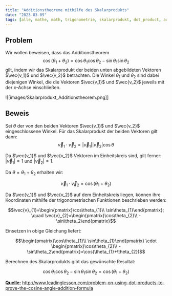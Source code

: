 ```yaml
---
title: "Additionstheoreme mithilfe des Skalarprodukts"
date: "2023-03-09"
tags: [alle, mathe, math, trigonometrie, skalarprodukt, dot_product, additionstheorem, sinus, cosinus, winkel]
---
```



## Problem

Wir wollen beweisen, dass das Additionstheorem $$\cos(\theta_{1}+\theta_{2})=\cos\theta_{1}\cos\theta_{2}-\sin\theta_{1}\sin\theta_{2}$$ gilt, indem wir  das Skalarprodukt der beiden unten abgebildeten Vektoren $\vec{v_1}$ und $\vec{v_2}$ betrachten.
Die Winkel $\theta_{1}$ und $\theta_{2}$ sind dabei diejenigen Winkel, die die Vektoren $\vec{v_1}$ und $\vec{v_2}$ jeweils mit der $x$-Achse einschließen.

![[images/Skalarprodukt_Additionstheorem.png]]

## Beweis

Sei $\theta$ der von den beiden Vektoren $\vec{v_1}$ und $\vec{v_2}$ eingeschlossene Winkel.
Für das Skalarprodukt der beiden Vektoren gilt dann: 
$$\vec{v}_{1} \cdot \vec{v}_{2}=|\vec{v}_{1}||\vec{v}_{2}|\cos\theta$$

Da $\vec{v_1}$ und $\vec{v_2}$ Vektoren im Einheitskreis sind, gilt ferner: $|\vec{v}_{1}|=1$ und $|\vec{v}_{2}|=1$.

Da $\theta=\theta_{1}+\theta_{2}$ erhalten wir:

$$\vec{v}_{1} \cdot \vec{v}_{2}=\cos(\theta_{1}+\theta_{2}) $$

Da $\vec{v_1}$ und $\vec{v_2}$ auf dem Einheitskreis liegen, können ihre Koordinaten mithilfe der trigonometrischen Funktionen beschrieben werden:

$$\vec{v}_{1}=\begin{pmatrix}\cos\theta_{1}\\ \sin\theta_{1}\end{pmatrix}; \quad \vec{v}_{2}=\begin{pmatrix}\cos\theta_{2}\\ -\sin\theta_2\end{pmatrix}$$

Einsetzen in obige Gleichung liefert:

$$\begin{pmatrix}\cos\theta_{1}\\ \sin\theta_{1}\end{pmatrix} \cdot \begin{pmatrix}\cos\theta_{2}\\ -\sin\theta_2\end{pmatrix}=\cos(\theta_{1}+\theta_{2})$$

Berechnen des Skalarprodukts gibt das gewünschte Resultat:

$$\cos\theta_{1}\cos\theta_{2}-\sin\theta_{1}\sin\theta_{2}=\cos(\theta_{1}+\theta_{2})$$

<u>**Quelle:**</u> http://www.leadinglesson.com/problem-on-using-dot-products-to-prove-the-cosine-angle-addition-formula
 